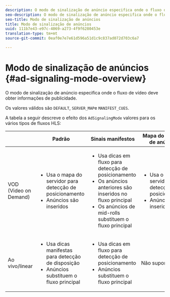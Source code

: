 ```yaml
---
description: O modo de sinalização de anúncio especifica onde o fluxo de vídeo deve obter informações de publicidade.
seo-description: O modo de sinalização de anúncio especifica onde o fluxo de vídeo deve obter informações de publicidade.
seo-title: Modo de sinalização de anúncios
title: Modo de sinalização de anúncios
uuid: 111b7e43-e97c-4069-a273-4f9f6280453e
translation-type: tm+mt
source-git-commit: 0eaf0e7e7e61d596a51d1c9c837ad072d703c6a7

---
```



# Modo de sinalização de anúncios {#ad-signaling-mode-overview}

O modo de sinalização de anúncio especifica onde o fluxo de vídeo deve obter informações de publicidade.

Os valores válidos são `DEFAULT`, `SERVER_MAP`e `MANIFEST_CUES`.

A tabela a seguir descreve o efeito dos `AdSignalingMode` valores para os vários tipos de fluxos HLS:

<table frame="all" colsep="1" rowsep="1" id="table_AdSignalingMode"> 
 <thead> 
  <tr rowsep="1"> 
   <th colname="1" class="entry"> </th> 
   <th colname="2" class="entry"> Padrão </th> 
   <th colname="3" class="entry"> Sinais manifestos </th> 
   <th colname="4" class="entry"> Mapa do servidor de anúncios </th> 
  </tr> 
 </thead>
 <tbody> 
  <tr rowsep="1"> 
   <td colname="1"> VOD (Video on Demand) </td> 
   <td colname="2"> 
    <ul id="ul_E79DA79107364D0D8B46A1859CA75B5C"> 
     <li id="li_B259ED87743F463095071F58DC840E39"> Usa o mapa do servidor para detecção de posicionamento </li> 
     <li id="li_8957E4151466467BA6C954E5010E34EA"> Anúncios são inseridos </li> 
    </ul> </td> 
   <td colname="3"> 
    <ul id="ul_D462C76717D94DE09915BDF6E9B3FB68"> 
     <li id="li_FB46108F4AD9457D99D2618ABEF7DBD1"> Usa dicas em fluxo para detecção de posicionamento </li> 
     <li id="li_C3F7FBB98F524CEF97D17318C292E9EA"> Os anúncios anteriores são inseridos no fluxo principal </li> 
     <li id="li_A56E1545F84840DFA6D065DA60E98C31"> Os anúncios de mid-rolls substituem o fluxo principal </li> 
    </ul> </td> 
   <td colname="4"> 
    <ul id="ul_F10192B1B6F745CBB0D4C1A6D52A57B4"> 
     <li id="li_2ADACF71FA5F4A08A00A3399F5593420"> Usa o mapa do servidor para detecção de posicionamento </li> 
     <li id="li_1201085B9C554A4BBD471E7EB2E363AC"> Anúncios são inseridos </li> 
    </ul> </td> 
  </tr> 
  <tr rowsep="0"> 
   <td colname="1"> Ao vivo/linear </td> 
   <td colname="2"> 
    <ul id="ul_82AAC9EE056F49E999F809536A96C2F8"> 
     <li id="li_73BAD2BAA95F4592808B77F8DA436237"> Usa dicas manifestas para detecção de disposição </li> 
     <li id="li_A97B6F61078D4149A984B2412021E103"> Anúncios substituem o fluxo principal </li> 
    </ul> </td> 
   <td colname="3"> 
    <ul id="ul_CAED2D4F46334D76AE025482881BF843"> 
     <li id="li_A8023845A037482DBFDEF7EF247FECFD"> Usa dicas em fluxo para detecção de posicionamento </li> 
     <li id="li_62A3CDAD249344EB89043B2AE0F4D7FF"> Anúncios substituem o fluxo principal </li> 
    </ul> </td> 
   <td colname="4"> Não suportado </td> 
  </tr> 
 </tbody> 
</table>

